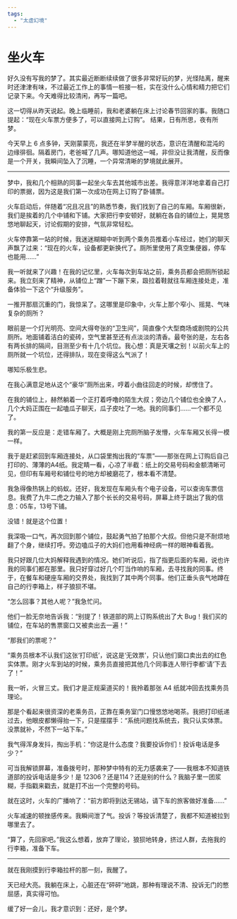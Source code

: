 ```yaml
---
tags: 
  - "太虚幻境"
---
```


# 坐火车

好久没有写我的梦了。其实最近断断续续做了很多非常好玩的梦，光怪陆离，醒来时还津津有味，不过最近工作上的事情一桩接一桩，实在没什么心情和精力把它们记录下来。今天难得比较清闲，再写一篇吧。

这一切得从昨天说起。晚上临睡前，我和老婆躺在床上讨论春节回家的事。我随口提起：“现在火车票方便多了，可以直接网上订购”。 结果，日有所思，夜有所梦。

今天早上 6 点多钟，天刚蒙蒙亮，我还在半梦半醒的状态，意识在清醒和混沌的边缘徘徊。隔着房门，老爸喊了几声。哪知道他这一喊，非但没让我清醒，反而像是一个开关，我瞬间坠入了沉睡，一个异常清晰的梦境就此展开。

---------------------------------

梦中，我和几个相熟的同事一起坐火车去其他城市出差。我得意洋洋地拿着自己打印的票据，因为这是我们第一次成功在网上订购了卧铺票。

火车启动后，伴随着“况且况且”的熟悉节奏，我们找到了自己的车厢。车厢很新，我们是挨着的几个中铺和下铺。大家把行李安顿好，就躺在各自的铺位上，晃晃悠悠地聊起天，讨论假期的安排，气氛非常轻松。

火车停靠第一站的时候，我迷迷糊糊中听到两个乘务员推着小车经过，她们的聊天声飘了过来：“现在的火车，设备都更新换代了。厕所里使用了真空集便器，停车也能用……”

我一听就来了兴趣！在我的记忆里，火车每次到车站之前，乘务员都会把厕所锁起来。我立刻来了精神，从铺位上“蹭”一下蹦下来，趿拉着鞋就往车厢连接处走，准备体验一下这个“升级服务”。

一推开那扇沉重的门，我惊呆了。这哪里是印象中，火车上那个窄小、摇晃、气味复杂的厕所？

眼前是一个灯光明亮、空间大得夸张的“卫生间”，简直像个大型商场或剧院的公共厕所。地面铺着洁白的瓷砖，空气里甚至还有点淡淡的清香。最夸张的是，左右各有两长排的隔间，目测至少有十几个坑位。我心想：真是天壤之别！以前火车上的厕所就一个坑位，还得排队，现在变得这么气派了！

哪知乐极生悲。

在我心满意足地从这个“豪华”厕所出来，哼着小曲往回走的时候，却愣住了。

在我的铺位上，赫然躺着一个正打着呼噜的陌生大叔；旁边几个铺位也全换了人，几个大妈正围在一起嗑瓜子聊天，瓜子皮吐了一地。我的同事们……一个都不见了。

我的第一反应是：走错车厢了。大概是刚上完厕所脑子发懵，火车车厢又长得一模一样。

我于是赶紧回到车厢连接处，从口袋里掏出我的“车票”——那张在网上订购后自己打印的、薄薄的A4纸。我定睛一看，心凉了半截：纸上的交易号码和金额清晰可见，但印有车厢号和铺位号的地方却被磨花了，根本看不清楚。

我急得像热锅上的蚂蚁。还好，我发现在车厢头有个电子设备，可以查询车票信息。我费了九牛二虎之力输入了那个长长的交易号码，屏幕上终于跳出了我的信息：05车，13号下铺。

没错！就是这个位置！

我深吸一口气，再次回到那个铺位，鼓起勇气拍了拍那个大叔。但他只是不耐烦地翻了个身，继续打呼。旁边嗑瓜子的大妈们也用看神经病一样的眼神看着我。

我只好跟几位大妈解释我遇到的情况。她们听说后，指了指更后面的车厢，说也许我的同事们都在那里。我只好穿过好几个叮当作响的车厢，去寻找我的同事。终于，在餐车和硬座车厢的交界处，我找到了其中两个同事。他们正垂头丧气地蹲在自己的行李箱上，样子狼狈不堪。

“怎么回事？其他人呢？”我急忙问。

他们一脸无奈地告诉我：“别提了！铁道部的网上订购系统出了大 Bug！我们买的铺位，在车站的售票窗口又被卖出去一遍！”

“那我们的票呢？”

“乘务员根本不认我们这张‘打印纸’，说这是‘无效票’，只认他们窗口卖出去的红色实体票。刚才火车到站的时候，乘务员直接把其他几个同事连人带行李都‘请’下去了！”

我一听，火冒三丈。我们才是正规渠道买的！我拎着那张 A4 纸就冲回去找乘务员理论。

那是个看起来很资深的老乘务员，正靠在乘务室门口慢悠悠地喝茶。我把打印纸递过去，他眼皮都懒得抬一下，只是摆摆手：“系统问题找系统去，我只认实体票。没票就补，不然下一站下车。”

我气得浑身发抖，掏出手机：“你这是什么态度？我要投诉你们！投诉电话是多少？”

可当我解锁屏幕，准备拨号时，那种梦中特有的无力感袭来了——我根本不知道铁道部的投诉电话是多少！是 12306？还是114？还是别的什么？我脑子里一团浆糊，手指戳来戳去，就是打不出一个完整的号码。

就在这时，火车的广播响了：“前方即将到达无锡站，请下车的旅客做好准备……”

火车减速的顿挫感传来。我瞬间泄了气。投诉？等投诉清楚了，我都不知道被拉到哪里去了。

“算了，先回家吧。”我这么想着，放弃了理论，狼狈地转身，挤过人群，去拖我的行李箱，准备下车。

---------------------------

就在我刚摸到行李箱拉杆的那一刻，我醒了。

天已经大亮。我躺在床上，心脏还在“砰砰”地跳，那种有理说不清、投诉无门的憋屈感，真实得可怕。

缓了好一会儿，我才意识到：还好，是个梦。
